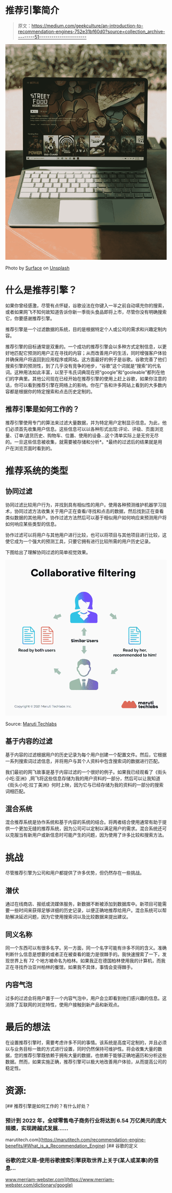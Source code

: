 # 推荐引擎简介

> 原文：<https://medium.com/geekculture/an-introduction-to-recommendation-engines-752e31bf60d0?source=collection_archive---------51----------------------->

![](img/cf13cd82971639c1a80d8aeb3d57633a.png)

Photo by [Surface](https://unsplash.com/@surface?utm_source=medium&utm_medium=referral) on [Unsplash](https://unsplash.com?utm_source=medium&utm_medium=referral)

# 什么是推荐引擎？

如果你曾经感激，尽管有点怀疑，谷歌设法在你键入一半之前自动填充你的搜索，或者如果网飞不知何故知道告诉你新一季街头食品即将上市，尽管你没有明确搜索它，你要感谢推荐引擎。

推荐引擎是一个过滤数据的系统，目的是根据特定个人或公司的需求和兴趣定制内容。

推荐引擎的目标通常是双重的。一个成功的推荐引擎会以多种方式定制信息，以更好地匹配它预测的用户正在寻找的内容；从而改善用户的生活，同时增强客户体验并确保用户将返回到应用程序或网站。这方面最好的例子是谷歌。谷歌完善了他们搜索引擎的预测性，到了几乎没有竞争的地步，“谷歌”这个词就是“搜索”的代名词。这种用法如此丰富，以至于韦氏词典现在把“google”和“gooleable”都列在他们的字典里。其他公司现在已经开始在推荐引擎的使用上赶上谷歌，如果你注意的话，你可以看到推荐引擎在网络上的影响。你在广告和许多网站上看到的大多数内容都是根据你的特定搜索和点击历史定制的。

## 推荐引擎是如何工作的？

推荐引擎使用专门的算法来过滤大量数据，并为特定用户定制显示信息。为此，他们必须首先收集用户信息。这些信息可以以各种形式出现:评论、评级、页面浏览量、订单/退货历史、购物车、位置、使用的设备...这个清单实际上是无穷无尽的。一旦这些信息被收集，就需要被存储和分析*。*最终的过滤后的结果就是用户在浏览页面时看到的。

# 推荐系统的类型

## 协同过滤

协同过滤比较用户行为，并找到具有相似性的用户。使用各种预测维护机器学习技术，协同过滤方法收集关于用户正在查看/寻找和点击的数据，然后找到正在查看类似数据的其他用户。协作过滤方法然后可以基于相似用户如何响应来预测用户将如何响应某些类型的信息。

协作过滤可以将用户与其他用户进行比较，也可以将项目与其他项目进行比较，这使它成为一个强大的预测工具，只要它拥有进行比较所需的用户历史记录。

下图给出了理解协同过滤的简单视觉效果。

![](img/282c9948ed3a71c0067a06497bb40ead.png)

Source: [Maruti Techlabs](https://marutitech.com/recommendation-engine-benefits/#What_is_a_Recommendation_Engine)

## 基于内容的过滤

基于内容的过滤根据用户的历史记录为每个用户创建一个配置文件。然后，它根据一系列搜索词过滤信息，并将用户与其个人资料中包含搜索词的数据进行匹配。

我们最初的网飞故事是基于内容过滤的一个很好的例子。如果我已经观看了《街头小吃:亚洲》,网飞将这些信息存储为我的用户资料的一部分，然后可以让我知道《街头小吃:拉丁美洲》何时上映，因为它与已经存储为我的资料的一部分的搜索词相匹配。

## 混合系统

混合推荐系统是协作系统和基于内容的系统的结合。将两者结合使用通常有助于提供一个更加无缝的推荐系统，因为公司可以定制以满足用户的需求。混合系统还可以克服当有新用户或新信息时可能产生的问题，因为使用了许多比较和搜索方法。

# 挑战

尽管推荐引擎为公司和用户都提供了许多优势，但仍然存在一些挑战。

## 潜伏

通过在线商店、报纸或流媒体服务，新数据不断被添加到数据库中。新项目可能需要一些时间来获得足够详细的历史记录，以便正确地推荐给用户。混合系统可以帮助解决延迟问题，因为它使用搜索词以及比较数据来提出建议。

## 同义名称

同一个东西可以有很多名字。另一方面，同一个名字可能有许多不同的含义。准确判断什么信息是想要的或者正在被查看的能力是很棘手的。我快速搜索了一下，发现世界上有 72 个地方被命名为柏林。如果我正在德国柏林使用我的计算机，而我正在寻找乔治亚州柏林的餐馆，如果我不具体，事情会变得棘手。

## 内容气泡

过多的过滤会将用户置于一个内容气泡中，用户会立即看到他们感兴趣的信息。这消除了互联网的浏览特性，使用户接触到新产品和新观点。

# 最后的想法

在设置推荐引擎时，需要考虑许多不同的事情。该系统是高度可定制的，并且必须以与业务目标一致的方式进行设置，同时仍然保持可维护性。将会收集大量的数据，您的推荐引擎既依赖于拥有大量的数据，也依赖于能够正确地遍历和分析这些数据。然而，如果实施正确，推荐引擎可以极大地改善用户体验，从而提高公司的稳定性。

# 资源:

[](https://marutitech.com/recommendation-engine-benefits/#What_is_a_Recommendation_Engine) [## 推荐引擎是如何工作的？有什么好处？

### 预计到 2022 年，全球零售电子商务行业将达到 6.54 万亿美元的庞大规模，实现跨越式发展……

marutitech.com](https://marutitech.com/recommendation-engine-benefits/#What_is_a_Recommendation_Engine) [](https://www.merriam-webster.com/dictionary/google) [## 谷歌的定义

### 谷歌的定义是-使用谷歌搜索引擎获取世界上关于(某人或某事)的信息…

www.merriam-webster.com](https://www.merriam-webster.com/dictionary/google)